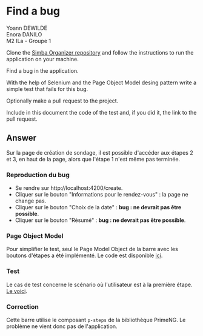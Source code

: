 # Find a bug

Yoann DEWILDE\
Enora DANILO\
M2 ILa - Groupe 1

Clone the [Simba Organizer repository](https://github.com/selabs-ur1/doodle) and follow the instructions to run the application on your machine.

Find a bug in the application. 

With the help of Selenium and the Page Object Model desing pattern write a simple test that fails for this bug.

Optionally make a pull request to the project.

Include in this document the code of the test and, if you did it, the link to the pull request.

## Answer

Sur la page de création de sondage, il est possible d'accéder aux étapes 2 et 3, en haut de la page, alors que l'étape 1 n'est même pas terminée.

### Reproduction du bug

- Se rendre sur http://localhost:4200/create.
- Cliquer sur le bouton "Informations pour le rendez-vous" : la page ne change pas.
- Cliquer sur le bouton "Choix de la date" : **bug : ne devrait pas être possible**.
- Cliquer sur le bouton "Résumé" : **bug : ne devrait pas être possible**.

### Page Object Model

Pour simplifier le test, seul le Page Model Object de la barre avec les boutons d'étapes a été implémenté.
Le code est disponible [ici](../code/exo-3-bug/src/test/java/fr/istic/ydewilde/model/CreatePollPage.java).

### Test

Le cas de test concerne le scénario où l'utilisateur est à la première étape.
[Le voici](../code/exo-3-bug/src/test/java/fr/istic/ydewilde/CreatePollTest.java).

### Correction

Cette barre utilise le composant `p-steps` de la bibliothèque PrimeNG. Le problème ne vient donc pas de l'application.